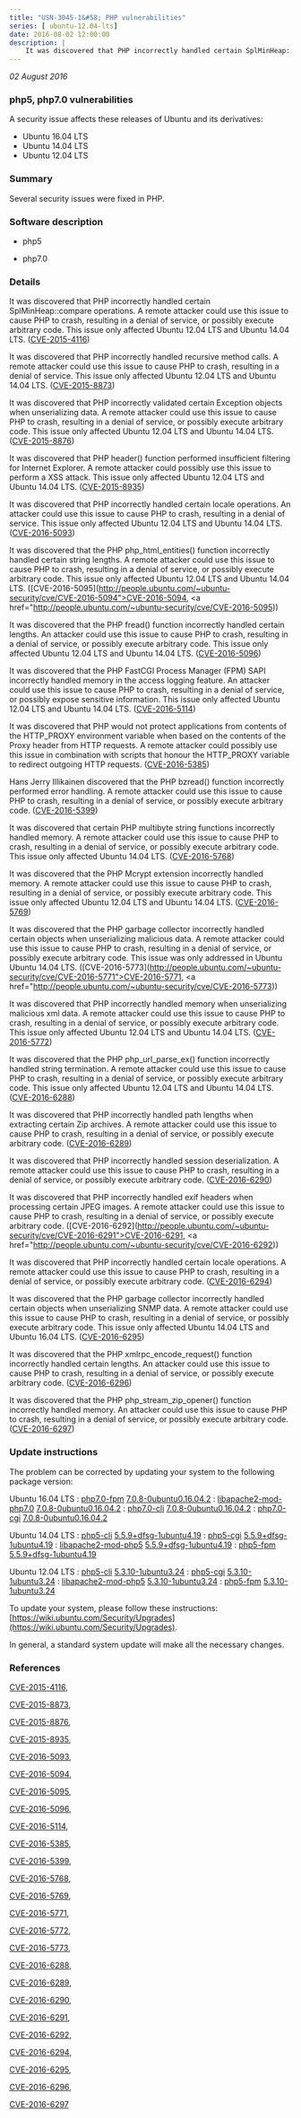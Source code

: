 ```yaml
---
title: "USN-3045-1&#58; PHP vulnerabilities"
series: [ ubuntu-12.04-lts]
date: 2016-08-02 12:00:00
description: |
    It was discovered that PHP incorrectly handled certain SplMinHeap::compare operations. A remote attacker could use this issue to cause PHP to crash, resulting in a denial of service, or possibly execute arbitrary code. This issue only affected Ubuntu 12.04 LTS and Ubuntu 14.04 LTS. ([CVE-2015-4116](http://people.ubuntu.com/~ubuntu-security/cve/CVE-2015-4116))
--- 
```

 
 

*02 August 2016*

### php5, php7.0 vulnerabilities

A security issue affects these releases of Ubuntu and its derivatives:

* Ubuntu 16.04 LTS
* Ubuntu 14.04 LTS
* Ubuntu 12.04 LTS

### Summary

Several security issues were fixed in PHP. 

### Software description

* php5 

* php7.0 

### Details

It was discovered that PHP incorrectly handled certain SplMinHeap::compare operations. A remote attacker could use this issue to cause PHP to crash, resulting in a denial of service, or possibly execute arbitrary code. This issue only affected Ubuntu 12.04 LTS and Ubuntu 14.04 LTS. ([CVE-2015-4116](http://people.ubuntu.com/~ubuntu-security/cve/CVE-2015-4116))

It was discovered that PHP incorrectly handled recursive method calls. A remote attacker could use this issue to cause PHP to crash, resulting in a denial of service. This issue only affected Ubuntu 12.04 LTS and Ubuntu 14.04 LTS. ([CVE-2015-8873](http://people.ubuntu.com/~ubuntu-security/cve/CVE-2015-8873))

It was discovered that PHP incorrectly validated certain Exception objects when unserializing data. A remote attacker could use this issue to cause PHP to crash, resulting in a denial of service, or possibly execute arbitrary code. This issue only affected Ubuntu 12.04 LTS and Ubuntu 14.04 LTS. ([CVE-2015-8876](http://people.ubuntu.com/~ubuntu-security/cve/CVE-2015-8876))

It was discovered that PHP header() function performed insufficient filtering for Internet Explorer. A remote attacker could possibly use this issue to perform a XSS attack. This issue only affected Ubuntu 12.04 LTS and Ubuntu 14.04 LTS. ([CVE-2015-8935](http://people.ubuntu.com/~ubuntu-security/cve/CVE-2015-8935))

It was discovered that PHP incorrectly handled certain locale operations. An attacker could use this issue to cause PHP to crash, resulting in a denial of service. This issue only affected Ubuntu 12.04 LTS and Ubuntu 14.04 LTS. ([CVE-2016-5093](http://people.ubuntu.com/~ubuntu-security/cve/CVE-2016-5093))

It was discovered that the PHP php_html_entities() function incorrectly handled certain string lengths. A remote attacker could use this issue to cause PHP to crash, resulting in a denial of service, or possibly execute arbitrary code. This issue only affected Ubuntu 12.04 LTS and Ubuntu 14.04 LTS. ([CVE-2016-5095](http://people.ubuntu.com/~ubuntu-security/cve/CVE-2016-5094">CVE-2016-5094</a>, <a href="http://people.ubuntu.com/~ubuntu-security/cve/CVE-2016-5095))

It was discovered that the PHP fread() function incorrectly handled certain lengths. An attacker could use this issue to cause PHP to crash, resulting in a denial of service, or possibly execute arbitrary code. This issue only affected Ubuntu 12.04 LTS and Ubuntu 14.04 LTS. ([CVE-2016-5096](http://people.ubuntu.com/~ubuntu-security/cve/CVE-2016-5096))

It was discovered that the PHP FastCGI Process Manager (FPM) SAPI incorrectly handled memory in the access logging feature. An attacker could use this issue to cause PHP to crash, resulting in a denial of service, or possibly expose sensitive information. This issue only affected Ubuntu 12.04 LTS and Ubuntu 14.04 LTS. ([CVE-2016-5114](http://people.ubuntu.com/~ubuntu-security/cve/CVE-2016-5114))

It was discovered that PHP would not protect applications from contents of the HTTP_PROXY environment variable when based on the contents of the Proxy header from HTTP requests. A remote attacker could possibly use this issue in combination with scripts that honour the HTTP_PROXY variable to redirect outgoing HTTP requests. ([CVE-2016-5385](http://people.ubuntu.com/~ubuntu-security/cve/CVE-2016-5385))

Hans Jerry Illikainen discovered that the PHP bzread() function incorrectly performed error handling. A remote attacker could use this issue to cause PHP to crash, resulting in a denial of service, or possibly execute arbitrary code. ([CVE-2016-5399](http://people.ubuntu.com/~ubuntu-security/cve/CVE-2016-5399))

It was discovered that certain PHP multibyte string functions incorrectly handled memory. A remote attacker could use this issue to cause PHP to crash, resulting in a denial of service, or possibly execute arbitrary code. This issue only affected Ubuntu 14.04 LTS. ([CVE-2016-5768](http://people.ubuntu.com/~ubuntu-security/cve/CVE-2016-5768))

It was discovered that the PHP Mcrypt extension incorrectly handled memory. A remote attacker could use this issue to cause PHP to crash, resulting in a denial of service, or possibly execute arbitrary code. This issue only affected Ubuntu 12.04 LTS and Ubuntu 14.04 LTS. ([CVE-2016-5769](http://people.ubuntu.com/~ubuntu-security/cve/CVE-2016-5769))

It was discovered that the PHP garbage collector incorrectly handled certain objects when unserializing malicious data. A remote attacker could use this issue to cause PHP to crash, resulting in a denial of service, or possibly execute arbitrary code. This issue was only addressed in Ubuntu Ubuntu 14.04 LTS. ([CVE-2016-5773](http://people.ubuntu.com/~ubuntu-security/cve/CVE-2016-5771">CVE-2016-5771</a>, <a href="http://people.ubuntu.com/~ubuntu-security/cve/CVE-2016-5773))

It was discovered that PHP incorrectly handled memory when unserializing malicious xml data. A remote attacker could use this issue to cause PHP to crash, resulting in a denial of service, or possibly execute arbitrary code. This issue only affected Ubuntu 12.04 LTS and Ubuntu 14.04 LTS. ([CVE-2016-5772](http://people.ubuntu.com/~ubuntu-security/cve/CVE-2016-5772))

It was discovered that the PHP php_url_parse_ex() function incorrectly handled string termination. A remote attacker could use this issue to cause PHP to crash, resulting in a denial of service, or possibly execute arbitrary code. This issue only affected Ubuntu 12.04 LTS and Ubuntu 14.04 LTS. ([CVE-2016-6288](http://people.ubuntu.com/~ubuntu-security/cve/CVE-2016-6288))

It was discovered that PHP incorrectly handled path lengths when extracting certain Zip archives. A remote attacker could use this issue to cause PHP to crash, resulting in a denial of service, or possibly execute arbitrary code. ([CVE-2016-6289](http://people.ubuntu.com/~ubuntu-security/cve/CVE-2016-6289))

It was discovered that PHP incorrectly handled session deserialization. A remote attacker could use this issue to cause PHP to crash, resulting in a denial of service, or possibly execute arbitrary code. ([CVE-2016-6290](http://people.ubuntu.com/~ubuntu-security/cve/CVE-2016-6290))

It was discovered that PHP incorrectly handled exif headers when processing certain JPEG images. A remote attacker could use this issue to cause PHP to crash, resulting in a denial of service, or possibly execute arbitrary code. ([CVE-2016-6292](http://people.ubuntu.com/~ubuntu-security/cve/CVE-2016-6291">CVE-2016-6291</a>, <a href="http://people.ubuntu.com/~ubuntu-security/cve/CVE-2016-6292))

It was discovered that PHP incorrectly handled certain locale operations. A remote attacker could use this issue to cause PHP to crash, resulting in a denial of service, or possibly execute arbitrary code. ([CVE-2016-6294](http://people.ubuntu.com/~ubuntu-security/cve/CVE-2016-6294))

It was discovered that the PHP garbage collector incorrectly handled certain objects when unserializing SNMP data. A remote attacker could use this issue to cause PHP to crash, resulting in a denial of service, or possibly execute arbitrary code. This issue only affected Ubuntu 14.04 LTS and Ubuntu 16.04 LTS. ([CVE-2016-6295](http://people.ubuntu.com/~ubuntu-security/cve/CVE-2016-6295))

It was discovered that the PHP xmlrpc_encode_request() function incorrectly handled certain lengths. An attacker could use this issue to cause PHP to crash, resulting in a denial of service, or possibly execute arbitrary code. ([CVE-2016-6296](http://people.ubuntu.com/~ubuntu-security/cve/CVE-2016-6296))

It was discovered that the PHP php_stream_zip_opener() function incorrectly handled memory. An attacker could use this issue to cause PHP to crash, resulting in a denial of service, or possibly execute arbitrary code. ([CVE-2016-6297](http://people.ubuntu.com/~ubuntu-security/cve/CVE-2016-6297)) 

### Update instructions

The problem can be corrected by updating your system to the following package version:

Ubuntu 16.04 LTS
 : [php7.0-fpm](https://launchpad.net/ubuntu/+source/php7.0) <span> [7.0.8-0ubuntu0.16.04.2](https://launchpad.net/ubuntu/+source/php7.0/7.0.8-0ubuntu0.16.04.2) </span> 
 : [libapache2-mod-php7.0](https://launchpad.net/ubuntu/+source/php7.0) <span> [7.0.8-0ubuntu0.16.04.2](https://launchpad.net/ubuntu/+source/php7.0/7.0.8-0ubuntu0.16.04.2) </span> 
 : [php7.0-cli](https://launchpad.net/ubuntu/+source/php7.0) <span> [7.0.8-0ubuntu0.16.04.2](https://launchpad.net/ubuntu/+source/php7.0/7.0.8-0ubuntu0.16.04.2) </span> 
 : [php7.0-cgi](https://launchpad.net/ubuntu/+source/php7.0) <span> [7.0.8-0ubuntu0.16.04.2](https://launchpad.net/ubuntu/+source/php7.0/7.0.8-0ubuntu0.16.04.2) </span> 

Ubuntu 14.04 LTS
 : [php5-cli](https://launchpad.net/ubuntu/+source/php5) <span> [5.5.9+dfsg-1ubuntu4.19](https://launchpad.net/ubuntu/+source/php5/5.5.9+dfsg-1ubuntu4.19) </span> 
 : [php5-cgi](https://launchpad.net/ubuntu/+source/php5) <span> [5.5.9+dfsg-1ubuntu4.19](https://launchpad.net/ubuntu/+source/php5/5.5.9+dfsg-1ubuntu4.19) </span> 
 : [libapache2-mod-php5](https://launchpad.net/ubuntu/+source/php5) <span> [5.5.9+dfsg-1ubuntu4.19](https://launchpad.net/ubuntu/+source/php5/5.5.9+dfsg-1ubuntu4.19) </span> 
 : [php5-fpm](https://launchpad.net/ubuntu/+source/php5) <span> [5.5.9+dfsg-1ubuntu4.19](https://launchpad.net/ubuntu/+source/php5/5.5.9+dfsg-1ubuntu4.19) </span> 

Ubuntu 12.04 LTS
 : [php5-cli](https://launchpad.net/ubuntu/+source/php5) <span> [5.3.10-1ubuntu3.24](https://launchpad.net/ubuntu/+source/php5/5.3.10-1ubuntu3.24) </span> 
 : [php5-cgi](https://launchpad.net/ubuntu/+source/php5) <span> [5.3.10-1ubuntu3.24](https://launchpad.net/ubuntu/+source/php5/5.3.10-1ubuntu3.24) </span> 
 : [libapache2-mod-php5](https://launchpad.net/ubuntu/+source/php5) <span> [5.3.10-1ubuntu3.24](https://launchpad.net/ubuntu/+source/php5/5.3.10-1ubuntu3.24) </span> 
 : [php5-fpm](https://launchpad.net/ubuntu/+source/php5) <span> [5.3.10-1ubuntu3.24](https://launchpad.net/ubuntu/+source/php5/5.3.10-1ubuntu3.24) </span> 

To update your system, please follow these instructions: [https://wiki.ubuntu.com/Security/Upgrades](https://wiki.ubuntu.com/Security/Upgrades).

In general, a standard system update will make all the necessary changes. 

### References

 
 [CVE-2015-4116](http://people.ubuntu.com/~ubuntu-security/cve/CVE-2015-4116), 

 [CVE-2015-8873](http://people.ubuntu.com/~ubuntu-security/cve/CVE-2015-8873), 

 [CVE-2015-8876](http://people.ubuntu.com/~ubuntu-security/cve/CVE-2015-8876), 

 [CVE-2015-8935](http://people.ubuntu.com/~ubuntu-security/cve/CVE-2015-8935), 

 [CVE-2016-5093](http://people.ubuntu.com/~ubuntu-security/cve/CVE-2016-5093), 

 [CVE-2016-5094](http://people.ubuntu.com/~ubuntu-security/cve/CVE-2016-5094), 

 [CVE-2016-5095](http://people.ubuntu.com/~ubuntu-security/cve/CVE-2016-5095), 

 [CVE-2016-5096](http://people.ubuntu.com/~ubuntu-security/cve/CVE-2016-5096), 

 [CVE-2016-5114](http://people.ubuntu.com/~ubuntu-security/cve/CVE-2016-5114), 

 [CVE-2016-5385](http://people.ubuntu.com/~ubuntu-security/cve/CVE-2016-5385), 

 [CVE-2016-5399](http://people.ubuntu.com/~ubuntu-security/cve/CVE-2016-5399), 

 [CVE-2016-5768](http://people.ubuntu.com/~ubuntu-security/cve/CVE-2016-5768), 

 [CVE-2016-5769](http://people.ubuntu.com/~ubuntu-security/cve/CVE-2016-5769), 

 [CVE-2016-5771](http://people.ubuntu.com/~ubuntu-security/cve/CVE-2016-5771), 

 [CVE-2016-5772](http://people.ubuntu.com/~ubuntu-security/cve/CVE-2016-5772), 

 [CVE-2016-5773](http://people.ubuntu.com/~ubuntu-security/cve/CVE-2016-5773), 

 [CVE-2016-6288](http://people.ubuntu.com/~ubuntu-security/cve/CVE-2016-6288), 

 [CVE-2016-6289](http://people.ubuntu.com/~ubuntu-security/cve/CVE-2016-6289), 

 [CVE-2016-6290](http://people.ubuntu.com/~ubuntu-security/cve/CVE-2016-6290), 

 [CVE-2016-6291](http://people.ubuntu.com/~ubuntu-security/cve/CVE-2016-6291), 

 [CVE-2016-6292](http://people.ubuntu.com/~ubuntu-security/cve/CVE-2016-6292), 

 [CVE-2016-6294](http://people.ubuntu.com/~ubuntu-security/cve/CVE-2016-6294), 

 [CVE-2016-6295](http://people.ubuntu.com/~ubuntu-security/cve/CVE-2016-6295), 

 [CVE-2016-6296](http://people.ubuntu.com/~ubuntu-security/cve/CVE-2016-6296), 

 [CVE-2016-6297](http://people.ubuntu.com/~ubuntu-security/cve/CVE-2016-6297)
 

